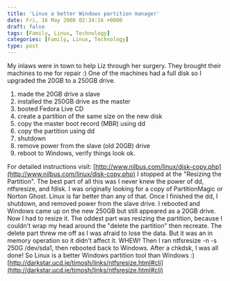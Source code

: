 ```yaml
---
title: 'Linux a better Windows partition manager'
date: Fri, 16 May 2008 02:34:16 +0000
draft: false
tags: [Family, Linux, Technology]
categories: [Family, Linux, Technology]
type: post
---
```


My inlaws were in town to help Liz through her surgery. They brought their machines to me for repair :) One of the machines had a full disk so I upgraded the 20GB to a 250GB drive.

1.  made the 20GB drive a slave
2.  installed the 250GB drive as the master
3.  booted Fedora Live CD
4.  create a partition of the same size on the new disk
5.  copy the master boot record (MBR) using dd
6.  copy the partition using dd
7.  shutdown
8.  remove power from the slave (old 20GB) drive
9.  reboot to Windows, verify things look ok.

For detailed instructions visit: [http://www.nilbus.com/linux/disk-copy.php](http://www.nilbus.com/linux/disk-copy.php) I stopped at the "Resizing the Partition". The best part of all this was I never knew the power of dd, ntfsresize, and fdisk. I was originally looking for a copy of PartitionMagic or Norton Ghost. Linux is far better than any of that. Once I finished the dd, I shutdown, and removed power from the slave drive. I rebooted and Windows came up on the new 250GB but still appeared as a 20GB drive. Now I had to resize it. The oddest part was resizing the partition, because I couldn't wrap my head around the "delete the partition" then recreate. The delete part threw me off as I was afraid to lose the data. But it was an in memory operation so it didn't affect it. WHEW! Then I ran ntfsresize -n -s 250G /dev/sda1, then rebooted back to Windows. After a chkdsk, I was all done! So Linux is a better Windows partition tool than Windows :) [http://darkstar.ucd.ie/timosh/links/ntfsresize.html#cli](http://darkstar.ucd.ie/timosh/links/ntfsresize.html#cli)